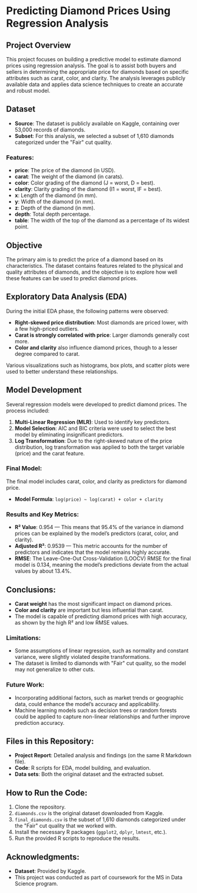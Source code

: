 # Predicting Diamond Prices Using Regression Analysis

## Project Overview
This project focuses on building a predictive model to estimate diamond prices using regression analysis. The goal is to assist both buyers and sellers in determining the appropriate price for diamonds based on specific attributes such as carat, color, and clarity. The analysis leverages publicly available data and applies data science techniques to create an accurate and robust model.

## Dataset
- **Source**: The dataset is publicly available on Kaggle, containing over 53,000 records of diamonds.
- **Subset**: For this analysis, we selected a subset of 1,610 diamonds categorized under the "Fair" cut quality.

### Features:
- **price**: The price of the diamond (in USD).
- **carat**: The weight of the diamond (in carats).
- **color**: Color grading of the diamond (J = worst, D = best).
- **clarity**: Clarity grading of the diamond (I1 = worst, IF = best).
- **x**: Length of the diamond (in mm).
- **y**: Width of the diamond (in mm).
- **z**: Depth of the diamond (in mm).
- **depth**: Total depth percentage.
- **table**: The width of the top of the diamond as a percentage of its widest point.

## Objective
The primary aim is to predict the price of a diamond based on its characteristics. The dataset contains features related to the physical and quality attributes of diamonds, and the objective is to explore how well these features can be used to predict diamond prices.

## Exploratory Data Analysis (EDA)
During the initial EDA phase, the following patterns were observed:
- **Right-skewed price distribution**: Most diamonds are priced lower, with a few high-priced outliers.
- **Carat is strongly correlated with price**: Larger diamonds generally cost more.
- **Color and clarity** also influence diamond prices, though to a lesser degree compared to carat.

Various visualizations such as histograms, box plots, and scatter plots were used to better understand these relationships.

## Model Development
Several regression models were developed to predict diamond prices. The process included:
1. **Multi-Linear Regression (MLR)**: Used to identify key predictors.
2. **Model Selection**: AIC and BIC criteria were used to select the best model by eliminating insignificant predictors.
3. **Log Transformation**: Due to the right-skewed nature of the price distribution, log transformation was applied to both the target variable (price) and the carat feature.

### Final Model:
The final model includes carat, color, and clarity as predictors for diamond price.
- **Model Formula**: `log(price) ~ log(carat) + color + clarity`

### Results and Key Metrics:
- **R² Value**: 0.954 — This means that 95.4% of the variance in diamond prices can be explained by the model’s predictors (carat, color, and clarity).
- **Adjusted R²**: 0.9539 — This metric accounts for the number of predictors and indicates that the model remains highly accurate.
- **RMSE**: The Leave-One-Out Cross-Validation (LOOCV) RMSE for the final model is 0.134, meaning the model’s predictions deviate from the actual values by about 13.4%.

## Conclusions:
- **Carat weight** has the most significant impact on diamond prices.
- **Color and clarity** are important but less influential than carat.
- The model is capable of predicting diamond prices with high accuracy, as shown by the high R² and low RMSE values.

### Limitations:
- Some assumptions of linear regression, such as normality and constant variance, were slightly violated despite transformations.
- The dataset is limited to diamonds with "Fair" cut quality, so the model may not generalize to other cuts.

### Future Work:
- Incorporating additional factors, such as market trends or geographic data, could enhance the model’s accuracy and applicability.
- Machine learning models such as decision trees or random forests could be applied to capture non-linear relationships and further improve prediction accuracy.

## Files in this Repository:
- **Project Report**: Detailed analysis and findings (on the same R Markdown file).
- **Code**: R scripts for EDA, model building, and evaluation.
- **Data sets**: Both the original dataset and the extracted subset.

## How to Run the Code:
1. Clone the repository.
2. `diamonds.csv` is the original dataset downloaded from Kaggle.
3. `final_diamonds.csv` is the subset of 1,610 diamonds categorized under the "Fair" cut quality that we worked with.
4. Install the necessary R packages (`ggplot2`, `dplyr`, `lmtest`, etc.).
5. Run the provided R scripts to reproduce the results.

## Acknowledgments:
- **Dataset**: Provided by Kaggle.
- This project was conducted as part of coursework for the MS in Data Science program.
